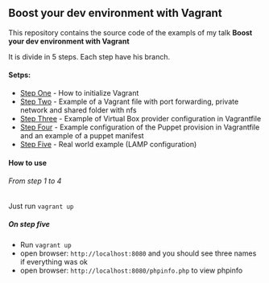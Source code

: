 ## Boost your dev environment with **Vagrant**

This repository contains the source code of the exampls of my talk **Boost your dev environment with Vagrant**

It is divide in 5 steps. Each step have his branch.

#### Setps:

* [Step One](https://github.com/danielcsgomes/boost-your-dev-environment-with-vagrant/tree/step-one) - How to initialize Vagrant
* [Step Two](https://github.com/danielcsgomes/boost-your-dev-environment-with-vagrant/tree/step-two) - Example of a Vagrant file with port forwarding, private network and shared folder with nfs
* [Step Three](https://github.com/danielcsgomes/boost-your-dev-environment-with-vagrant/tree/step-three) - Example of Virtual Box provider configuration in Vagrantfile
* [Step Four](https://github.com/danielcsgomes/boost-your-dev-environment-with-vagrant/tree/step-four) - Example configuration of the Puppet provision in Vagrantfile and an example of a puppet manifest
* [Step Five](https://github.com/danielcsgomes/boost-your-dev-environment-with-vagrant/tree/step-five) - Real world example (LAMP configuration)

#### How to use

###### From step 1 to 4

Just run `vagrant up`

##### On step five

* Run `vagrant up`
* open browser: `http://localhost:8080` and you should see three names if everything was ok
* open browser: `http://localhost:8080/phpinfo.php` to view phpinfo

